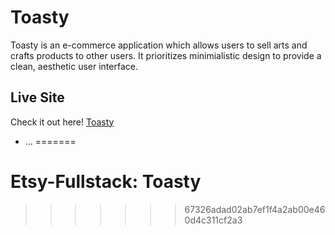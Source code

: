 
# Toasty

Toasty is an e-commerce application which allows users to sell arts and crafts products to other users.
It prioritizes minimialistic design to provide a clean, aesthetic user interface.

## Live Site
Check it out here! [Toasty](http://toasty-fullstack.herokuapp.com/?#/)





* ...
=======
# Etsy-Fullstack: Toasty
>>>>>>> 67326adad02ab7ef1f4a2ab00e460d4c311cf2a3

